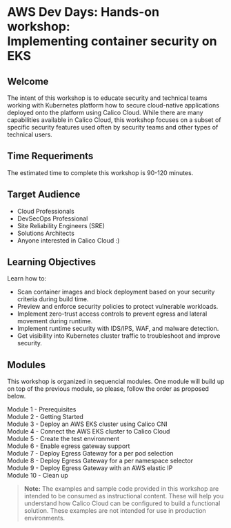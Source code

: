 # AWS Dev Days: Hands-on workshop: <br> Implementing container security on EKS

## Welcome

The intent of this workshop is to educate security and technical teams working with Kubernetes platform how to secure cloud-native applications deployed onto the platform using Calico Cloud. While there are many capabilities available in Calico Cloud, this workshop focuses on a subset of specific security features used often by security teams and other types of technical users.

## Time Requeriments

The estimated time to complete this workshop is 90-120 minutes.

## Target Audience

- Cloud Professionals
- DevSecOps Professional
- Site Reliability Engineers (SRE)
- Solutions Architects
- Anyone interested in Calico Cloud :)

## Learning Objectives

Learn how to:
- Scan container images and block deployment based on your security criteria during build time.
- Preview and enforce security policies to protect vulnerable workloads.
- Implement zero-trust access controls to prevent egress and lateral movement during runtime.
- Implement runtime security with IDS/IPS, WAF, and malware detection.
- Get visibility into Kubernetes cluster traffic to troubleshoot and improve security.

## Modules

This workshop is organized in sequencial modules. One module will build up on top of the previous module, so please, follow the order as proposed below.

Module 1 - Prerequisites  
Module 2 - Getting Started  
Module 3 - Deploy an AWS EKS cluster using Calico CNI  
Module 4 - Connect the AWS EKS cluster to Calico Cloud  
Module 5 - Create the test environment  
Module 6 - Enable egress gateway support  
Module 7 - Deploy Egress Gateway for a per pod selection  
Module 8 - Deploy Egress Gateway for a per namespace selector  
Module 9 - Deploy Egress Gateway with an AWS elastic IP  
Module 10 - Clean up  

> **Note:** The examples and sample code provided in this workshop are intended to be consumed as instructional content. These will help you understand how Calico Cloud can be configured to build a functional solution. These examples are not intended for use in production environments.


